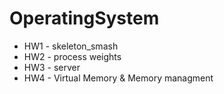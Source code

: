 # OperatingSystem

* HW1 - skeleton_smash
* HW2 - process weights
* HW3 - server 
* HW4 - Virtual Memory & Memory managment
